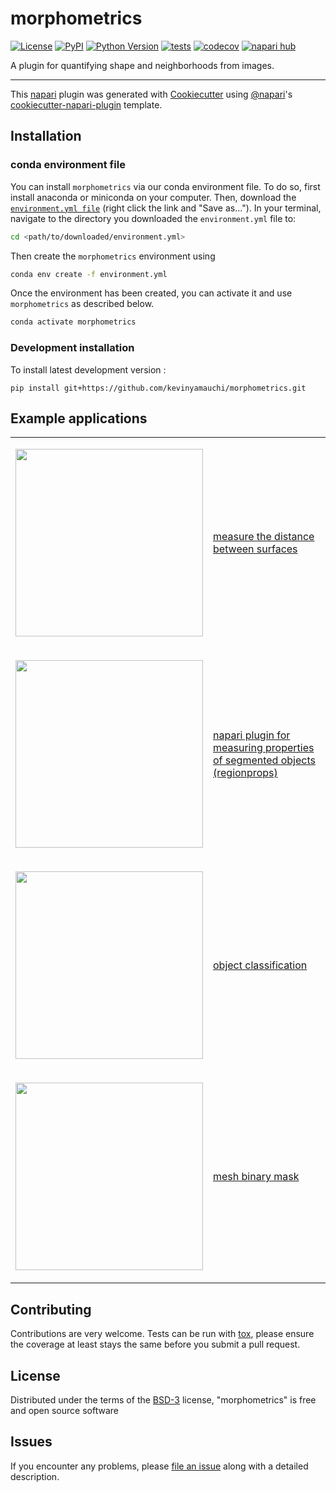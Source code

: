 # morphometrics

[![License](https://img.shields.io/pypi/l/morphometrics.svg?color=green)](https://github.com/kevinyamauchi/morphometrics/raw/main/LICENSE)
[![PyPI](https://img.shields.io/pypi/v/morphometrics.svg?color=green)](https://pypi.org/project/morphometrics)
[![Python Version](https://img.shields.io/pypi/pyversions/morphometrics.svg?color=green)](https://python.org)
[![tests](https://github.com/kevinyamauchi/morphometrics/workflows/tests/badge.svg)](https://github.com/kevinyamauchi/morphometrics/actions)
[![codecov](https://codecov.io/gh/kevinyamauchi/morphometrics/branch/main/graph/badge.svg)](https://codecov.io/gh/kevinyamauchi/morphometrics)
[![napari hub](https://img.shields.io/endpoint?url=https://api.napari-hub.org/shields/morphometrics)](https://napari-hub.org/plugins/morphometrics)

A plugin for quantifying shape and neighborhoods from images.

----------------------------------

This [napari] plugin was generated with [Cookiecutter] using [@napari]'s [cookiecutter-napari-plugin] template.

<!--
Don't miss the full getting started guide to set up your new package:
https://github.com/napari/cookiecutter-napari-plugin#getting-started

and review the napari docs for plugin developers:
https://napari.org/plugins/stable/index.html
-->

## Installation

### conda environment file
You can install `morphometrics` via our conda environment file. To do so, first install anaconda or miniconda on
your computer. Then, download the [`environment.yml file`](https://raw.githubusercontent.com/kevinyamauchi/morphometrics/master/environment.yml) (right click the link and "Save as..."). In your terminal,
navigate to the directory you downloaded the `environment.yml` file to:

```bash
cd <path/to/downloaded/environment.yml>
```

Then create the `morphometrics` environment using

```bash
conda env create -f environment.yml
```

Once the environment has been created, you can activate it and use `morphometrics` as described below.

```bash
conda activate morphometrics
```

### Development installation

To install latest development version :

    pip install git+https://github.com/kevinyamauchi/morphometrics.git

## Example applications
<table border="0">
<tr><td>


<img src="https://github.com/kevinyamauchi/morphometrics/raw/main/resources/surface_distance_measurement.gif"
width="300"/>

</td><td>

[measure the distance between surfaces](https://github.com/kevinyamauchi/morphometrics/blob/main/examples/surface_distance_measurement.ipynb)

</td></tr><tr><td>

<img src="https://github.com/kevinyamauchi/morphometrics/raw/main/resources/region_props_plugin.png"
width="300"/>

</td><td>

[napari plugin for measuring properties of segmented objects (regionprops)](https://github.com/kevinyamauchi/morphometrics/blob/main/examples/measure_with_widget.py)

</td></tr><tr><td>

<img src="https://github.com/kevinyamauchi/morphometrics/raw/main/resources/object_classification.png"
width="300"/>

</td><td>

[object classification](https://github.com/kevinyamauchi/morphometrics/blob/main/examples/object_classification.ipynb)

</td></tr><tr><td>

<img src="https://github.com/kevinyamauchi/morphometrics/raw/main/resources/mesh_object.png"
width="300"/>

</td><td>

[mesh binary mask](https://github.com/kevinyamauchi/morphometrics/blob/main/examples/mesh_binary_mask.ipynb)


</td></tr></table>


## Contributing

Contributions are very welcome. Tests can be run with [tox], please ensure
the coverage at least stays the same before you submit a pull request.

## License

Distributed under the terms of the [BSD-3] license,
"morphometrics" is free and open source software

## Issues

If you encounter any problems, please [file an issue] along with a detailed description.

[napari]: https://github.com/napari/napari
[Cookiecutter]: https://github.com/audreyr/cookiecutter
[@napari]: https://github.com/napari
[MIT]: http://opensource.org/licenses/MIT
[BSD-3]: http://opensource.org/licenses/BSD-3-Clause
[GNU GPL v3.0]: http://www.gnu.org/licenses/gpl-3.0.txt
[GNU LGPL v3.0]: http://www.gnu.org/licenses/lgpl-3.0.txt
[Apache Software License 2.0]: http://www.apache.org/licenses/LICENSE-2.0
[Mozilla Public License 2.0]: https://www.mozilla.org/media/MPL/2.0/index.txt
[cookiecutter-napari-plugin]: https://github.com/napari/cookiecutter-napari-plugin

[file an issue]: https://github.com/kevinyamauchi/morphometrics/issues

[napari]: https://github.com/napari/napari
[tox]: https://tox.readthedocs.io/en/latest/
[pip]: https://pypi.org/project/pip/
[PyPI]: https://pypi.org/
